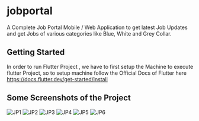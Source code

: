 # jobportal

A Complete Job Portal Mobile / Web Application to get latest Job Updates and get Jobs of various categories like Blue, White and Grey Collar.

## Getting Started

In order to run Flutter Project , we have to first setup the Machine to execute flutter Project, so to setup machine follow the Official Docs of Flutter here https://docs.flutter.dev/get-started/install

## Some Screenshots of the Project


![JP1](https://user-images.githubusercontent.com/53346938/183055195-7db15a6d-6fc9-4729-be7c-861c79ceeb1a.jpg)
![JP2](https://user-images.githubusercontent.com/53346938/183055212-dc0aef80-50ac-4b37-9695-a8904dfb6a79.jpg)
![JP3](https://user-images.githubusercontent.com/53346938/183055225-ac72ce9f-dd26-4fa4-bcce-68791abd7e2a.jpg)
![JP4](https://user-images.githubusercontent.com/53346938/183055232-6f2a67e1-ff2a-4060-abf5-61258bdc62d3.jpg)
![JP5](https://user-images.githubusercontent.com/53346938/183055253-9361565e-058e-4e3c-a1cf-beef97721bd2.jpg)
![JP6](https://user-images.githubusercontent.com/53346938/183055264-f9ffd4d2-bae2-49ce-9f15-3835070bebea.jpg)
